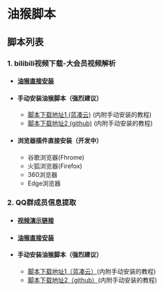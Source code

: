 # 油猴脚本
## 脚本列表
### 1. bilibili视频下载-大会员视频解析
- #### [油猴直接安装](https://greasyfork.org/zh-CN/scripts/408893-%E5%B7%A5%E5%85%B7%E7%AE%B1-%E5%93%94%E5%93%A9%E5%93%94%E5%93%A9%E8%A7%86%E9%A2%91%E4%B8%8B%E8%BD%BD%E5%99%A8-%E8%A7%A3%E9%94%81%E5%A4%A7%E4%BC%9A%E5%91%98%E8%A7%86%E9%A2%91)
- #### 手动安装油猴脚本（强烈建议）
	- [脚本下载地址1 (蓝凑云)](https://xsyhnb.lanzous.com/iF3HDfswieh) (内附手动安装的教程)
	- [脚本下载地址2 (github)](https://github.com/xsyhnb/browser_extension/releases/tag/1.0.0) (内附手动安装的教程)
- #### 浏览器插件直接安装（开发中）
	- 谷歌浏览器(Fhrome)
	- 火狐浏览器(Firefox)
	- 360浏览器
	- Edge浏览器

### 2. QQ群成员信息提取
- #### [视频演示链接](https://www.bilibili.com/video/BV1kV411z7YW)
- #### [油猴直接安装](https://greasyfork.org/zh-CN/scripts/408621-qq%E7%BE%A4%E6%88%90%E5%91%98%E4%BF%A1%E6%81%AF%E6%8F%90%E5%8F%96%E5%99%A8)
- #### 手动安装油猴脚本（强烈建议）
	- [脚本下载地址1（蓝凑云）](https://xsyhnb.lanzous.com/iLzfnfsy9wd)(内附手动安装的教程)
	- [脚本下载地址2（github）](https://github.com/xsyhnb/browser_extension/releases/tag/1.0.1)(内附手动安装的教程)
